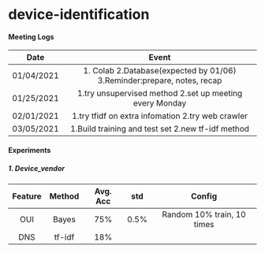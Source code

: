 # device-identification

#### Meeting Logs

|    Date    |                            Event                             |
| :--------: | :----------------------------------------------------------: |
| 01/04/2021 | 1. Colab 2.Database(expected by 01/06) 3.Reminder:prepare, notes, recap |
| 01/25/2021 |   1.try unsupervised method 2.set up meeting every Monday    |
| 02/01/2021 |      1.try tfidf on extra infomation 2.try web crawler       |
| 03/05/2021 |      1.Build training and test set 2.new tf-idf method       |

#### Experiments

##### 1. Device_vendor

| Feature | Method | Avg. Acc | std  |           Config           |
| :-----: | :----: | :------: | :--: | :------------------------: |
|   OUI   | Bayes  |   75%    | 0.5% | Random 10% train, 10 times |
|   DNS   | tf-idf |   18%    |      |                            |

